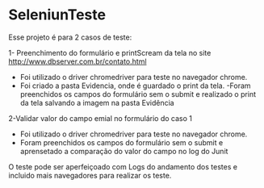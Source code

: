 # SeleniunTeste
Esse projeto é para 2 casos de teste:

1- Preenchimento do formulário e printScream da tela no site http://www.dbserver.com.br/contato.html
 - Foi utilizado o driver chromedriver para teste no navegador chrome.
 - Foi criado a pasta Evidencia, onde é guardado o print da tela.
 -Foram preenchidos os campos do formulário sem o submit e realizado o print da tela salvando a imagem na pasta Evidência
 
 2-Validar valor do campo emial no formulário do caso 1
 - Foi utilizado o driver chromedriver para teste no navegador chrome.
 - Foram preenchidos os campos do formulário sem o submit e aprensetado a comparação do valor do campo no log do Junit
 
O teste pode ser aperfeiçoado com Logs do andamento dos testes e incluido mais navegadores para realizar os teste.

